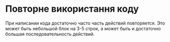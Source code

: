 # Повторне використання коду

При написании кода достаточно часто часть действий повторяется. Это
может быть небольшой блок на 3-5 строк, а может быть и достаточно
большая последовательность действий.


